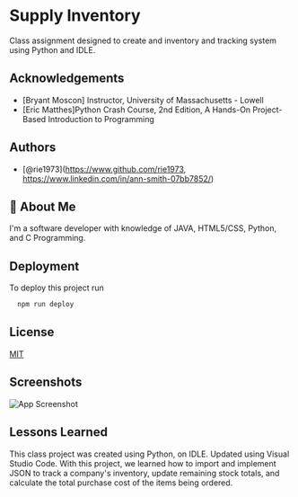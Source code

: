 
# Supply Inventory

Class assignment designed to create and inventory and tracking system using Python and IDLE.

## Acknowledgements

 - [Bryant Moscon] Instructor, University of Massachusetts - Lowell
 - [Eric Matthes]Python Crash Course, 2nd Edition, A Hands-On Project-Based Introduction to Programming

## Authors

- [@rie1973](https://www.github.com/rie1973, https://www.linkedin.com/in/ann-smith-07bb7852/)


## 🚀 About Me
I'm a software developer with knowledge of JAVA, HTML5/CSS, Python, and C Programming. 
## Deployment

To deploy this project run

```bash
  npm run deploy
```


## License

[MIT](https://choosealicense.com/licenses/mit/)


## Screenshots

![App Screenshot](https://via.placeholder.com/468x300?text=App+Screenshot+Here)


## Lessons Learned

This class project was created using Python, on IDLE. Updated using Visual Studio Code. With this project, we learned how to import and implement JSON to track a company's inventory, update remaining stock totals, and calculate the total purchase cost of the items being ordered. 



